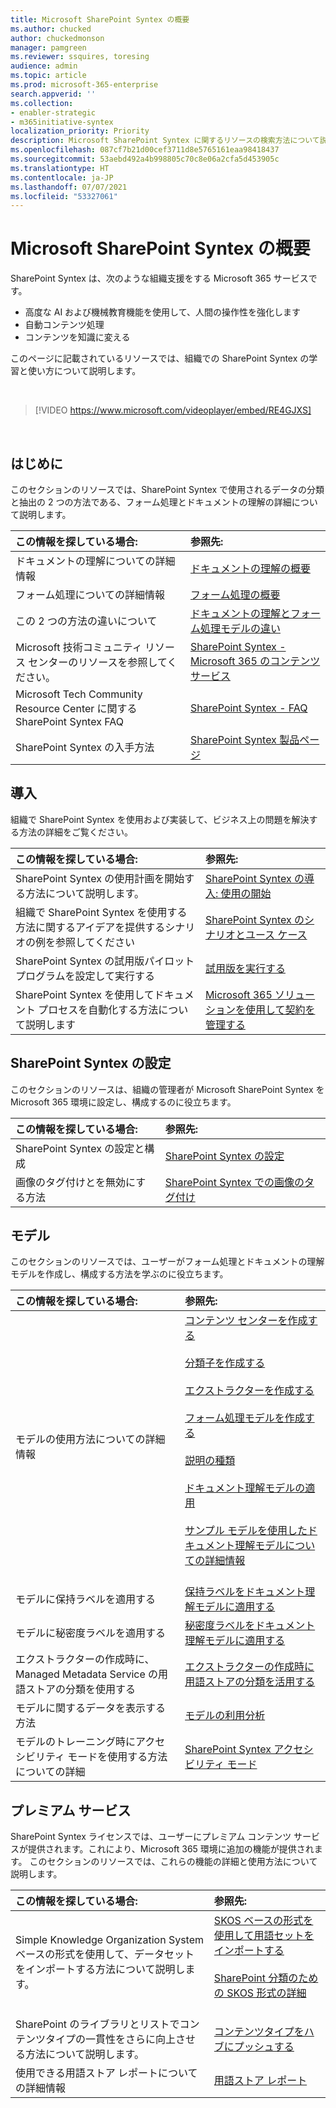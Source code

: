 ```yaml
---
title: Microsoft SharePoint Syntex の概要
ms.author: chucked
author: chuckedmonson
manager: pamgreen
ms.reviewer: ssquires, toresing
audience: admin
ms.topic: article
ms.prod: microsoft-365-enterprise
search.appverid: ''
ms.collection:
- enabler-strategic
- m365initiative-syntex
localization_priority: Priority
description: Microsoft SharePoint Syntex に関するリソースの検索方法について説明します。
ms.openlocfilehash: 087cf7b21d00cef3711d8e5765161eaa98418437
ms.sourcegitcommit: 53aebd492a4b998805c70c8e06a2cfa5d453905c
ms.translationtype: HT
ms.contentlocale: ja-JP
ms.lasthandoff: 07/07/2021
ms.locfileid: "53327061"
---
```

# <a name="introduction-to-microsoft-sharepoint-syntex"></a>Microsoft SharePoint Syntex の概要

SharePoint Syntex は、次のような組織支援をする Microsoft 365 サービスです。

- 高度な AI および機械教育機能を使用して、人間の操作性を強化します
- 自動コンテンツ処理
- コンテンツを知識に変える

このページに記載されているリソースでは、組織での SharePoint Syntex の学習と使い方について説明します。

</br>

> [!VIDEO https://www.microsoft.com/videoplayer/embed/RE4GJXS] 

</br>

## <a name="get-started"></a>はじめに

このセクションのリソースでは、SharePoint Syntex で使用されるデータの分類と抽出の 2 つの方法である、フォーム処理とドキュメントの理解の詳細について説明します。

| この情報を探している場合: | 参照先: |
|:-----|:-----|
|ドキュメントの理解についての詳細情報|[ドキュメントの理解の概要](./document-understanding-overview.md)|
|フォーム処理についての詳細情報|[フォーム処理の概要](./form-processing-overview.md)|
|この 2 つの方法の違いについて|[ドキュメントの理解とフォーム処理モデルの違い](./difference-between-document-understanding-and-form-processing-model.md)|
|Microsoft 技術コミュニティ リソース センターのリソースを参照してください。|[SharePoint Syntex - Microsoft 365 のコンテンツ サービス](https://techcommunity.microsoft.com/t5/sharepoint-syntex/bg-p/SharePointSyntex)|
|Microsoft Tech Community Resource Center に関する SharePoint Syntex FAQ |[SharePoint Syntex - FAQ](https://resources.techcommunity.microsoft.com/sharepoint-syntex/faq/)|
|SharePoint Syntex の入手方法 |[SharePoint Syntex 製品ページ](https://www.microsoft.com/microsoft-365/enterprise/sharepoint-syntex)|

## <a name="adoption"></a>導入

組織で SharePoint Syntex を使用および実装して、ビジネス上の問題を解決する方法の詳細をご覧ください。 

| この情報を探している場合: | 参照先: |
|:-----|:-----|
|SharePoint Syntex の使用計画を開始する方法について説明します。 |[SharePoint Syntex の導入: 使用の開始](./adoption-getstarted.md)| 
|組織で SharePoint Syntex を使用する方法に関するアイデアを提供するシナリオの例を参照してください |[SharePoint Syntex のシナリオとユース ケース](./adoption-scenarios.md)| 
|SharePoint Syntex の試用版パイロット プログラムを設定して実行する |[試用版を実行する](./trial-syntex.md)|
|SharePoint Syntex を使用してドキュメント プロセスを自動化する方法について説明します |[Microsoft 365 ソリューションを使用して契約を管理する](./solution-manage-contracts-in-microsoft-365.md)| 

## <a name="set-up-sharepoint-syntex"></a>SharePoint Syntex の設定

このセクションのリソースは、組織の管理者が Microsoft SharePoint Syntex を Microsoft 365 環境に設定し、構成するのに役立ちます。

| この情報を探している場合: | 参照先: |
|:-----|:-----|
|SharePoint Syntex の設定と構成|[SharePoint Syntex の設定](./set-up-content-understanding.md)|
|画像のタグ付けとを無効にする方法|[SharePoint Syntex での画像のタグ付け](./image-tagging.md)|

## <a name="models"></a>モデル

このセクションのリソースでは、ユーザーがフォーム処理とドキュメントの理解モデルを作成し、構成する方法を学ぶのに役立ちます。

| この情報を探している場合: | 参照先: |
|:-----|:-----|
|モデルの使用方法についての詳細情報|[コンテンツ センターを作成する](./create-a-content-center.md)<br><br>[分類子を作成する](./create-a-classifier.md)<br><br>[エクストラクターを作成する](./create-an-extractor.md)<br><br>[フォーム処理モデルを作成する](./create-a-form-processing-model.md)<br><br>[説明の種類](./explanation-types-overview.md)<br><br>[ドキュメント理解モデルの適用](./apply-a-model.md)<br><br>[サンプル モデルを使用したドキュメント理解モデルについての詳細情報](./learn-about-document-understanding-models-through-the-sample-model.md)<br><br>|
|モデルに保持ラベルを適用する|[保持ラベルをドキュメント理解モデルに適用する](./apply-a-retention-label-to-a-model.md)|
|モデルに秘密度ラベルを適用する|[秘密度ラベルをドキュメント理解モデルに適用する](./apply-a-sensitivity-label-to-a-model.md)|
|エクストラクターの作成時に、 Managed Metadata Service の用語ストアの分類を使用する|[エクストラクターの作成時に用語ストアの分類を活用する](./leverage-term-store-taxonomy.md)|
|モデルに関するデータを表示する方法|[モデルの利用分析](./model-usage-analytics.md)|
|モデルのトレーニング時にアクセシビリティ モードを使用する方法についての詳細|[SharePoint Syntex アクセシビリティ モード](./accessibility-mode.md)|

## <a name="premium-services"></a>プレミアム サービス

SharePoint Syntex ライセンスでは、ユーザーにプレミアム コンテンツ サービスが提供されます。これにより、Microsoft 365 環境に追加の機能が提供されます。 このセクションのリソースでは、これらの機能の詳細と使用方法について説明します。

| この情報を探している場合: | 参照先: |
|:-----|:-----|
|Simple Knowledge Organization System ベースの形式を使用して、データセットをインポートする方法について説明します。|[SKOS ベースの形式を使用して用語セットをインポートする](./import-term-set-skos.md)<br><br>[SharePoint 分類のための SKOS 形式の詳細](./skos-format-reference.md)<br><br>|
|SharePoint のライブラリとリストでコンテンツタイプの一貫性をさらに向上させる方法について説明します。|[コンテンツタイプをハブにプッシュする](./push-content-type-to-hub.md)|
|使用できる用語ストア レポートについての詳細情報|[用語ストア レポート](./term-store-analytics.md)|

